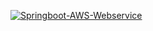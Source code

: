 [![Springboot-AWS-Webservice](https://github.com/StudyRecords/Springboot-AWS-Webservice/actions/workflows/gradle-publish.yml/badge.svg)](https://github.com/StudyRecords/Springboot-AWS-Webservice/actions/workflows/gradle-publish.yml)
